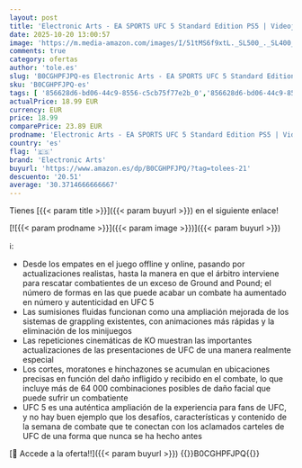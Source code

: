 ```yaml
---
layout: post
title: 'Electronic Arts - EA SPORTS UFC 5 Standard Edition PS5 | Videojuegos | Castellano'
date: 2025-10-20 13:00:57
image: 'https://m.media-amazon.com/images/I/51tMS6f9xtL._SL500_._SL400_.jpg'
comments: true
category: ofertas
author: 'tole.es'
slug: 'B0CGHPFJPQ-es Electronic Arts - EA SPORTS UFC 5 Standard Edition PS5 |...'
sku: 'B0CGHPFJPQ-es'
tags: [ '856628d6-bd06-44c9-8556-c5cb75f77e2b_0','856628d6-bd06-44c9-8556-c5cb75f77e2b_2201','856628d6-bd06-44c9-8556-c5cb75f77e2b_3601','Arborist Merchandising Root','Electrónica','Hardware y juegos para PlayStation 5','Juegos para PlayStation 5','Preventa de Videojuegos','Self Service','Special Features Stores','Videojuegos','Videojuegos más esperados','electronic arts','ps5','🇪🇸', ]
actualPrice: 18.99 EUR
currency: EUR
price: 18.99
comparePrice: 23.89 EUR
prodname: 'Electronic Arts - EA SPORTS UFC 5 Standard Edition PS5 | Videojuegos | Castellano'
country: 'es'
flag: '🇪🇸'
brand: 'Electronic Arts'
buyurl: 'https://www.amazon.es/dp/B0CGHPFJPQ/?tag=tolees-21'
descuento: '20.51'
average: '30.3714666666667'
---
```


Tienes [{{< param title >}}]({{< param buyurl >}}) en el siguiente enlace!

[![{{< param prodname >}}]({{< param image >}})]({{< param buyurl >}})

ℹ️:

- Desde los empates en el juego offline y online, pasando por actualizaciones realistas, hasta la manera en que el árbitro interviene para rescatar combatientes de un exceso de Ground and Pound; el número de formas en las que puede acabar un combate ha aumentado en número y autenticidad en UFC 5
- Las sumisiones fluidas funcionan como una ampliación mejorada de los sistemas de grappling existentes, con animaciones más rápidas y la eliminación de los minijuegos
- Las repeticiones cinemáticas de KO muestran las importantes actualizaciones de las presentaciones de UFC de una manera realmente especial
- Los cortes, moratones e hinchazones se acumulan en ubicaciones precisas en función del daño infligido y recibido en el combate, lo que incluye más de 64 000 combinaciones posibles de daño facial que puede sufrir un combatiente
- UFC 5 es una auténtica ampliación de la experiencia para fans de UFC, y no hay buen ejemplo que los desafíos, características y contenido de la semana de combate que te conectan con los aclamados carteles de UFC de una forma que nunca se ha hecho antes

[🛒 Accede a la oferta!!]({{< param buyurl >}})
{{<world>}}B0CGHPFJPQ{{</world>}}
